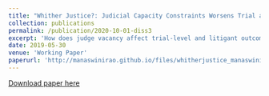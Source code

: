 ```yaml
---
title: "Whither Justice?: Judicial Capacity Constraints Worsens Trial and Litigants' Outcomes"
collection: publications
permalink: /publication/2020-10-01-diss3
excerpt: 'How does judge vacancy affect trial-level and litigant outcomes? Emerging economies like India suffer from state capacity constraints that affect economic outcomes. While insufficiency in the number of public teachers and health-workers in providing human capital development services has received increasing attention in economics, capacity constraints in the judiciary has rarely been discussed. In this paper, I examine the role of judge vacancy on the proceedings of ongoing trials and subsequent effects on litigant outcomes in India. The system of annual judge assignment to district courts shifts the existing high level of vacancies across courts that varies orthogonally to existing trial and litigant outcomes, enabling causal identification. There are following main findings: first, the duration of trial increases when an ongoing trial experiences judge vacancy relative to other trials in the same court that do not. Second, this shock negatively affects wage bill and decreases the asset value of plaintiff firms whereas the effects are smaller and statistically indistinguishable from zero for defendant firms. Third, the large negative effect for plaintiff firms is likely to occur due to increase in the number of dismissals resulting from vacancy. Given that smaller firms are more likely to use the formal judicial system as a plaintiff in the case of transactional disputes relative to larger firms, weaker judicial capacity disproportionately affects them leading to equity concerns.'
date: 2019-05-30
venue: 'Working Paper'
paperurl: 'http://manaswinirao.github.io/files/whitherjustice_manaswinirao.pdf'
---
```


<span style="color:blue">[Download paper here](http://manaswinirao.github.io/files/whitherjustice_manaswinirao.pdf)</span>
